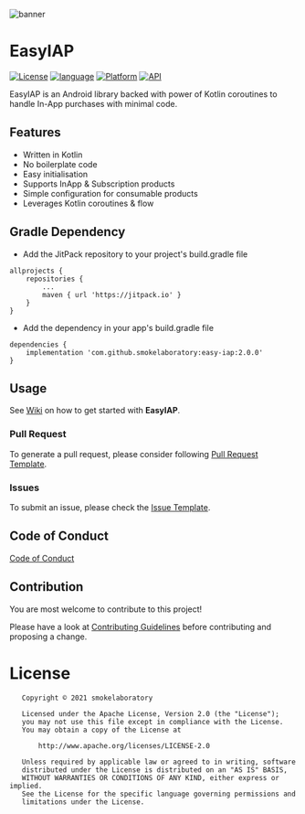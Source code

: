 
![banner](https://github.com/smokelaboratory/easy-iap/blob/master/banner.svg)

# EasyIAP

[![License](https://img.shields.io/badge/License-Apache%202.0-2196F3.svg?style=for-the-badge)](https://opensource.org/licenses/Apache-2.0)
[![language](https://img.shields.io/github/languages/top/smokelaboratory/easy-iap.svg?style=for-the-badge&colorB=f18e33)](https://kotlinlang.org/)
[![Platform](https://img.shields.io/badge/Platform-Android-green.svg?style=for-the-badge)](https://www.android.com/)
[![API](https://img.shields.io/badge/API-21%2B-F44336.svg?style=for-the-badge)](https://android-arsenal.com/api?level=21)

EasyIAP is an Android library backed with power of Kotlin coroutines to handle In-App purchases with minimal code.

## Features

* Written in Kotlin
* No boilerplate code
* Easy initialisation
* Supports InApp & Subscription products
* Simple configuration for consumable products
* Leverages Kotlin coroutines & flow

## Gradle Dependency

* Add the JitPack repository to your project's build.gradle file

```
allprojects {
    repositories {
        ...
        maven { url 'https://jitpack.io' }
    }
}
```

* Add the dependency in your app's build.gradle file

```
dependencies {
    implementation 'com.github.smokelaboratory:easy-iap:2.0.0'
}
```

## Usage

See [Wiki](https://github.com/smokelaboratory/easy-iap/wiki) on how to get started with **EasyIAP**.

### Pull Request
To generate a pull request, please consider following [Pull Request Template](https://github.com/smokelaboratory/easy-iap/blob/master/PULL_REQUEST_TEMPLATE.md).

### Issues
To submit an issue, please check the [Issue Template](https://github.com/smokelaboratory/easy-iap/blob/master/ISSUE_TEMPLATE.md).

Code of Conduct
---
[Code of Conduct](https://github.com/smokelaboratory/easy-iap/blob/master/CODE_OF_CONDUCT.md)

## Contribution

You are most welcome to contribute to this project!

Please have a look at [Contributing Guidelines](https://github.com/smokelaboratory/easy-iap/blob/master/CONTRIBUTING.md) before contributing and proposing a change.

# License

```
   Copyright © 2021 smokelaboratory

   Licensed under the Apache License, Version 2.0 (the "License");
   you may not use this file except in compliance with the License.
   You may obtain a copy of the License at

       http://www.apache.org/licenses/LICENSE-2.0

   Unless required by applicable law or agreed to in writing, software
   distributed under the License is distributed on an "AS IS" BASIS,
   WITHOUT WARRANTIES OR CONDITIONS OF ANY KIND, either express or implied.
   See the License for the specific language governing permissions and
   limitations under the License.
```
